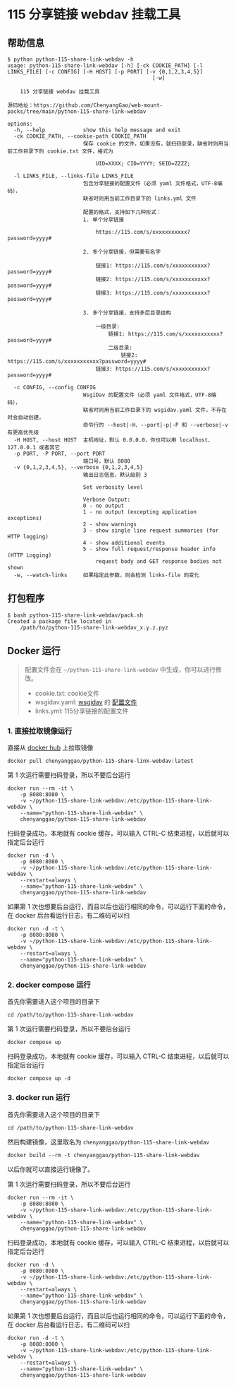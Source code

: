 # 115 分享链接 webdav 挂载工具

## 帮助信息

```console
$ python python-115-share-link-webdav -h
usage: python-115-share-link-webdav [-h] [-ck COOKIE_PATH] [-l LINKS_FILE] [-c CONFIG] [-H HOST] [-p PORT] [-v {0,1,2,3,4,5}]
                                              [-w]

    115 分享链接 webdav 挂载工具

源码地址：https://github.com/ChenyangGao/web-mount-packs/tree/main/python-115-share-link-webdav

options:
  -h, --help            show this help message and exit
  -ck COOKIE_PATH, --cookie-path COOKIE_PATH
                        保存 cookie 的文件，如果没有，就扫码登录，缺省时则用当前工作目录下的 cookie.txt 文件，格式为
                        
                            UID=XXXX; CID=YYYY; SEID=ZZZZ; 
                        
  -l LINKS_FILE, --links-file LINKS_FILE
                        包含分享链接的配置文件（必须 yaml 文件格式，UTF-8编码），
                        缺省时则用当前工作目录下的 links.yml 文件
                        
                        配置的格式，支持如下几种形式：
                        1. 单个分享链接
                        
                            https://115.com/s/xxxxxxxxxxx?password=yyyy#
                        
                        2. 多个分享链接，但需要有名字
                        
                            链接1: https://115.com/s/xxxxxxxxxxx?password=yyyy#
                            链接2: https://115.com/s/xxxxxxxxxxx?password=yyyy#
                            链接3: https://115.com/s/xxxxxxxxxxx?password=yyyy#
                        
                        3. 多个分享链接，支持多层目录结构
                        
                            一级目录:
                                链接1: https://115.com/s/xxxxxxxxxxx?password=yyyy#
                                二级目录:
                                    链接2: https://115.com/s/xxxxxxxxxxx?password=yyyy#
                            链接3: https://115.com/s/xxxxxxxxxxx?password=yyyy#
                        
  -c CONFIG, --config CONFIG
                        WsgiDav 的配置文件（必须 yaml 文件格式，UTF-8编码），
                        缺省时则用当前工作目录下的 wsgidav.yaml 文件，不存在时会自动创建，
                        命令行的 --host|-H、--port|-p|-P 和 --verbose|-v 有更高优先级
  -H HOST, --host HOST  主机地址，默认 0.0.0.0，你也可以用 localhost、127.0.0.1 或者其它
  -p PORT, -P PORT, --port PORT
                        端口号，默认 8080
  -v {0,1,2,3,4,5}, --verbose {0,1,2,3,4,5}
                        输出日志信息，默认级别 3
                        
                        Set verbosity level
                        
                        Verbose Output:
                        0 - no output
                        1 - no output (excepting application exceptions)
                        2 - show warnings
                        3 - show single line request summaries (for HTTP logging)
                        4 - show additional events
                        5 - show full request/response header info (HTTP Logging)
                            request body and GET response bodies not shown
  -w, --watch-links     如果指定此参数，则会检测 links-file 的变化
```

## 打包程序

```console
$ bash python-115-share-link-webdav/pack.sh 
Created a package file located in 
	/path/to/python-115-share-link-webdav_x.y.z.pyz
```

## Docker 运行

> 配置文件会在 `~/python-115-share-link-webdav` 中生成，你可以进行修改。
>   - cookie.txt: cookie文件
>   - wsgidav.yaml: [wsgidav](https://github.com/mar10/wsgidav) 的 [配置文件](https://wsgidav.readthedocs.io/en/latest/user_guide_configure.html)
>   - links.yml: 115分享链接的配置文件

### 1. 直接拉取镜像运行

直接从 [docker hub](https://hub.docker.com/repository/docker/chenyanggao/python-115-share-link-webdav) 上拉取镜像

```console
docker pull chenyanggao/python-115-share-link-webdav:latest
```

第 1 次运行需要扫码登录，所以不要后台运行

```console
docker run --rm -it \
    -p 8080:8080 \
    -v ~/python-115-share-link-webdav:/etc/python-115-share-link-webdav \
    --name="python-115-share-link-webdav" \
    chenyanggao/python-115-share-link-webdav
```

扫码登录成功，本地就有 cookie 缓存，可以输入 <keyboard>CTRL</keyboard>-<keyboard>C</keyboard> 结束进程，以后就可以指定后台运行

```console
docker run -d \
    -p 8080:8080 \
    -v ~/python-115-share-link-webdav:/etc/python-115-share-link-webdav \
    --restart=always \
    --name="python-115-share-link-webdav" \
    chenyanggao/python-115-share-link-webdav
```

如果第 1 次也想要后台运行，而且以后也运行相同的命令，可以运行下面的命令，在 docker 后台看运行日志，有二维码可以扫

```console
docker run -d -t \
    -p 8080:8080 \
    -v ~/python-115-share-link-webdav:/etc/python-115-share-link-webdav \
    --restart=always \
    --name="python-115-share-link-webdav" \
    chenyanggao/python-115-share-link-webdav
```

### 2. docker compose 运行

首先你需要进入这个项目的目录下

```console
cd /path/to/python-115-share-link-webdav
```

第 1 次运行需要扫码登录，所以不要后台运行

```console
docker compose up
```

扫码登录成功，本地就有 cookie 缓存，可以输入 <keyboard>CTRL</keyboard>-<keyboard>C</keyboard> 结束进程，以后就可以指定后台运行

```console
docker compose up -d
```

### 3. docker run 运行

首先你需要进入这个项目的目录下

```console
cd /path/to/python-115-share-link-webdav
```

然后构建镜像，这里取名为 `chenyanggao/python-115-share-link-webdav`

```console
docker build --rm -t chenyanggao/python-115-share-link-webdav 
```

以后你就可以直接运行镜像了。

第 1 次运行需要扫码登录，所以不要后台运行

```console
docker run --rm -it \
    -p 8080:8080 \
    -v ~/python-115-share-link-webdav:/etc/python-115-share-link-webdav \
    --name="python-115-share-link-webdav" \
    chenyanggao/python-115-share-link-webdav
```

扫码登录成功，本地就有 cookie 缓存，可以输入 <keyboard>CTRL</keyboard>-<keyboard>C</keyboard> 结束进程，以后就可以指定后台运行

```console
docker run -d \
    -p 8080:8080 \
    -v ~/python-115-share-link-webdav:/etc/python-115-share-link-webdav \
    --restart=always \
    --name="python-115-share-link-webdav" \
    chenyanggao/python-115-share-link-webdav
```

如果第 1 次也想要后台运行，而且以后也运行相同的命令，可以运行下面的命令，在 docker 后台看运行日志，有二维码可以扫

```console
docker run -d -t \
    -p 8080:8080 \
    -v ~/python-115-share-link-webdav:/etc/python-115-share-link-webdav \
    --restart=always \
    --name="python-115-share-link-webdav" \
    chenyanggao/python-115-share-link-webdav
```

